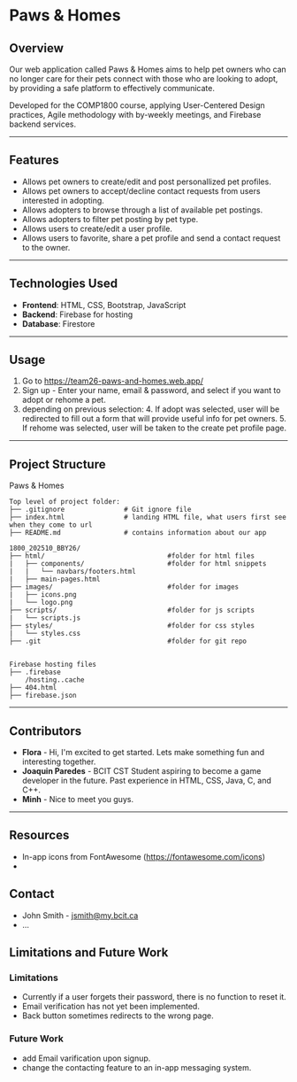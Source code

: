
# Paws & Homes

## Overview
Our web application called Paws & Homes aims to help pet owners who can no longer care for their pets connect with those who are looking to adopt, by providing a safe platform to effectively communicate.

Developed for the COMP1800 course, applying User-Centered Design practices, Agile methodology with by-weekly meetings, and Firebase backend services.

---

## Features
- Allows pet owners to create/edit and post personallized pet profiles.
- Allows pet owners to accept/decline contact requests from users interested in adopting.
- Allows adopters to browse through a list of available pet postings.
- Allows adopters to filter pet posting by pet type.
- Allows users to create/edit a user profile.
- Allows users to favorite, share a pet profile and send a contact request to the owner.

---

## Technologies Used

- **Frontend**: HTML, CSS, Bootstrap, JavaScript
- **Backend**: Firebase for hosting
- **Database**: Firestore

---

## Usage

1. Go to https://team26-paws-and-homes.web.app/
2. Sign up - Enter your name, email & password, and select if you want to adopt or rehome a pet.
3. depending on previous selection:
    4. If adopt was selected, user will be redirected to fill out a form that will provide useful info for pet owners.
    5. If rehome was selected, user will be taken to the create pet profile page.

---

## Project Structure

Paws & Homes
```
Top level of project folder:
├── .gitignore               # Git ignore file
├── index.html               # landing HTML file, what users first see when they come to url
├── README.md                # contains information about our app

1800_202510_BBY26/
├── html/                               #folder for html files
|   ├── components/                     #folder for html snippets
|   |   └── navbars/footers.html
|   ├── main-pages.html
├── images/                             #folder for images
|   ├── icons.png
|   └── logo.png
├── scripts/                            #folder for js scripts
|   └── scripts.js
├── styles/                             #folder for css styles
|   └── styles.css
├── .git                                #folder for git repo


Firebase hosting files
├── .firebase
	/hosting..cache
├── 404.html
├── firebase.json

```

---

## Contributors
- **Flora** - Hi, I'm excited to get started. Lets make something fun and interesting together.
- **Joaquin Paredes** - BCIT CST Student aspiring to become a game developer in the future. Past experience in HTML, CSS, Java, C, and C++.
- **Minh** - Nice to meet you guys.
---

## Resources
- In-app icons from FontAwesome (https://fontawesome.com/icons)
- 

## Contact 
* John Smith - jsmith@my.bcit.ca 
* ...

## Limitations and Future Work
### Limitations

- Currently if a user forgets their password, there is no function to reset it.
- Email verification has not yet been implemented.
- Back button sometimes redirects to the wrong page.

### Future Work

- add Email varification upon signup.
- change the contacting feature to an in-app messaging system.